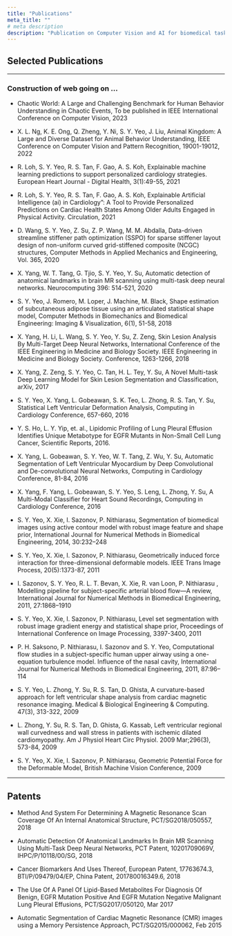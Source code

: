```yaml
---
title: "Publications"
meta_title: ""
# meta description
description: "Publication on Computer Vision and AI for biomedical tasks and biomedical devices"
---
```



## Selected Publications



___
### Construction of web going on ...


- Chaotic World: A Large and Challenging Benchmark for Human Behavior Understanding in Chaotic Events, To be published in IEEE International Conference on Computer Vision, 2023
- X. L. Ng, K. E. Ong, Q. Zheng, Y. Ni, S. Y. Yeo, J. Liu, Animal Kingdom: A Large and Diverse Dataset for Animal Behavior Understanding, IEEE Conference on Computer Vision and Pattern Recognition, 19001-19012, 2022

- R. Loh, S. Y. Yeo, R. S. Tan, F. Gao, A. S. Koh, Explainable machine learning predictions to support personalized cardiology strategies. European Heart Journal - Digital Health, 3(1):49-55, 2021

- R. Loh, S. Y. Yeo, R. S. Tan, F. Gao, A. S. Koh, Explainable Artificial Intelligence (ai) in Cardiology”: A Tool to Provide Personalized Predictions on Cardiac Health States Among Older Adults Engaged in Physical Activity. Circulation, 2021

- D. Wang, S. Y. Yeo, Z. Su, Z. P. Wang, M. M. Abdalla, Data-driven streamline stiffener path optimization (SSPO) for sparse stiffener layout design of non-uniform curved grid-stiffened composite (NCGC) structures, Computer Methods in Applied Mechanics and Engineering, Vol. 365, 2020

- X. Yang, W. T. Tang, G. Tjio, S. Y. Yeo, Y. Su, Automatic detection of anatomical landmarks in brain MR scanning using multi-task deep neural networks. Neurocomputing 396: 514-521, 2020

- S. Y. Yeo, J. Romero, M. Loper, J. Machine, M. Black, Shape estimation of subcutaneous adipose tissue using an articulated statistical shape model, Computer Methods in Biomechanics and Biomedical Engineering: Imaging & Visualization, 6(1), 51-58, 2018 

- X. Yang, H. Li, L. Wang, S. Y. Yeo, Y. Su, Z. Zeng,  Skin Lesion Analysis By Multi-Target Deep Neural Networks, International Conference of the IEEE Engineering in Medicine and Biology Society. IEEE Engineering in Medicine and Biology Society. Conference, 1263-1266, 2018

- X. Yang, Z. Zeng, S. Y. Yeo, C. Tan, H. L. Tey, Y. Su, A Novel Multi-task Deep Learning Model for Skin Lesion Segmentation and Classification, arXiv, 2017

- S. Y. Yeo, X. Yang,  L. Gobeawan, S. K. Teo, L. Zhong, R. S. Tan, Y. Su, Statistical Left Ventricular Deformation Analysis, Computing in Cardiology Conference, 657-660, 2016

- Y. S. Ho, L. Y. Yip, et. al., Lipidomic Profiling of Lung Pleural Effusion Identifies Unique Metabotype for EGFR Mutants in Non-Small Cell Lung Cancer, Scientific Reports, 2016.

- X. Yang, L. Gobeawan, S. Y. Yeo, W. T. Tang, Z. Wu, Y. Su, Automatic Segmentation of Left Ventricular Myocardium by Deep Convolutional and De-convolutional Neural Networks, Computing in Cardiology Conference, 81-84, 2016

- X. Yang, F. Yang, L. Gobeawan, S. Y. Yeo, S. Leng, L. Zhong, Y. Su, A Multi-Modal Classifier for Heart Sound Recordings, Computing in Cardiology Conference, 2016

- S. Y. Yeo, X. Xie, I. Sazonov, P. Nithiarasu, Segmentation of biomedical images using active contour model with robust image feature and shape prior, International Journal for Numerical Methods in Biomedical Engineering, 2014, 30:232–248
- S. Y. Yeo, X. Xie, I. Sazonov, P. Nithiarasu, Geometrically induced force interaction for three-dimensional deformable models. IEEE Trans Image Process, 20(5):1373-87, 2011

- I. Sazonov, S. Y. Yeo, R. L. T. Bevan, X. Xie, R. van Loon, P. Nithiarasu , Modelling pipeline for subject-specific arterial blood flow—A review, International Journal for Numerical Methods in Biomedical Engineering, 2011, 27:1868–1910
- S. Y. Yeo, X. Xie, I. Sazonov, P. Nithiarasu, Level set segmentation with robust image gradient energy and statistical shape prior, Proceedings of International Conference on Image Processing,  3397-3400, 2011

- P. H. Saksono, P. Nithiarasu, I. Sazonov and S. Y. Yeo, Computational flow studies in a subject-specific human upper airway using a one-equation turbulence model. Influence of the nasal cavity, International Journal for Numerical Methods in Biomedical Engineering, 2011, 87:96–114

- S. Y. Yeo, L. Zhong, Y. Su, R. S. Tan, D. Ghista, A curvature-based approach for left ventricular shape analysis from cardiac magnetic resonance imaging. Medical & Biological Engineering & Computing. 47(3), 313-322, 2009

 - L. Zhong, Y. Su, R. S. Tan, D. Ghista, G. Kassab, Left ventricular regional wall curvedness and wall stress in patients with ischemic dilated cardiomyopathy. Am J Physiol Heart Circ Physiol. 2009 Mar;296(3), 573-84, 2009

- S. Y. Yeo, X. Xie, I. Sazonov, P. Nithiarasu, Geometric Potential Force for the Deformable Model, British Machine Vision Conference, 2009
 
---

## Patents

- Method And System For Determining A Magnetic Resonance Scan Coverage Of An Internal Anatomical Structure, PCT/SG2018/050557, 2018 

- Automatic Detection Of Anatomical Landmarks In Brain MR Scanning Using Multi-Task Deep Neural Networks, PCT Patent, 10201709069V, IHPC/P/10118/00/SG, 2018 

- Cancer Biomarkers And Uses Thereof, European Patent, 17763674.3, BTI/P/09479/04/EP, China Patent, 201780016349.6, 2018 

- The Use Of A Panel Of Lipid-Based Metabolites For Diagnosis Of Benign, EGFR Mutation Positive And EGFR Mutation Negative Malignant Lung Pleural Effusions, PCT/SG2017/050120, Mar 2017 

- Automatic Segmentation of Cardiac Magnetic Resonance (CMR) images using a Memory Persistence Approach, PCT/SG2015/000062, Feb 2015 
